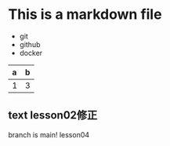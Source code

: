 # This is a markdown file

- git
- github
- docker

|a|b|
|:-|:-|
|1|3|


## text lesson02修正

branch is main! lesson04
